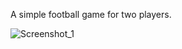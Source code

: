 A simple football game for two players.

![Screenshot_1](https://user-images.githubusercontent.com/46786882/94330617-fa368400-ffbd-11ea-95c8-8538e2c2b0c2.png)
